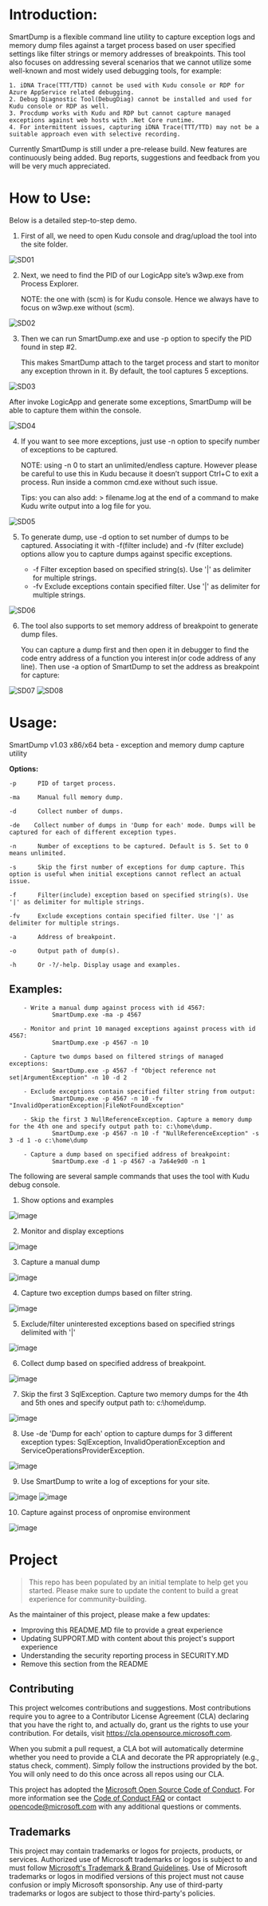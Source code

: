 # Introduction:

SmartDump is a flexible command line utility to capture exception logs and memory dump files against a target process based on user specified settings like filter strings or memory addresses of breakpoints. This tool also focuses on addressing several scenarios that we cannot utilize some well-known and most widely used debugging tools, for example:

    1. iDNA Trace(TTT/TTD) cannot be used with Kudu console or RDP for Azure AppService related debugging.
    2. Debug Diagnostic Tool(DebugDiag) cannot be installed and used for Kudu console or RDP as well.
    3. Procdump works with Kudu and RDP but cannot capture managed exceptions against web hosts with .Net Core runtime.
    4. For intermittent issues, capturing iDNA Trace(TTT/TTD) may not be a suitable approach even with selective recording. 

Currently SmartDump is still under a pre-release build. New features are continuously being added. 
Bug reports, suggestions and feedback from you will be very much appreciated.


# How to Use:

Below is a detailed step-to-step demo.

1.	First of all, we need to open Kudu console and drag/upload the tool into the site folder.

 ![SD01](https://user-images.githubusercontent.com/32285008/122495908-775acb00-d01d-11eb-8e95-7c1bbef34290.gif)



2.	Next, we need to find the PID of our LogicApp site’s w3wp.exe from Process Explorer. 
    
    NOTE: the one with (scm) is for Kudu console. Hence we always have to focus on w3wp.exe without (scm).

![SD02](https://user-images.githubusercontent.com/32285008/122495932-7e81d900-d01d-11eb-8bda-68c05beadb8f.gif)



3.	Then we can run SmartDump.exe and use -p option to specify the PID found in step #2.

    This makes SmartDump attach to the target process and start to monitor any exception thrown in it. By default, the tool captures 5 exceptions.

 ![SD03](https://user-images.githubusercontent.com/32285008/122495954-893c6e00-d01d-11eb-8701-4c90cb879242.gif)

   After invoke LogicApp and generate some exceptions, SmartDump will be able to capture them within the console.

 ![SD04](https://user-images.githubusercontent.com/32285008/122495968-8e99b880-d01d-11eb-8758-6fbcc3a0b7e3.gif)



4.	If you want to see more exceptions, just use -n option to specify number of exceptions to be captured.
    
    NOTE: using -n 0 to start an unlimited/endless capture. However please be careful to use this in Kudu because it doesn’t support Ctrl+C to exit a process. Run inside a common cmd.exe without such issue.

    Tips: you can also add:  > filename.log  at the end of a command to make Kudu write output into a log file for you.

 ![SD05](https://user-images.githubusercontent.com/32285008/122495986-98bbb700-d01d-11eb-93d7-e2b65da75b0d.gif)



5.	To generate dump, use -d option to set number of dumps to be captured. Associating it with -f(filter include) and -fv (filter exclude) options allow you to capture dumps against specific exceptions.

       - -f      Filter exception based on specified string(s). Use '|' as delimiter for multiple strings.
       - -fv     Exclude exceptions contain specified filter. Use '|' as delimiter for multiple strings.

 ![SD06](https://user-images.githubusercontent.com/32285008/122496003-a1ac8880-d01d-11eb-80be-ba1ca557b5e7.gif)



6.	The tool also supports to set memory address of breakpoint to generate dump files.

    You can capture a dump first and then open it in debugger to find the code entry address of a function you interest in(or code address of any line).
    Then use -a option of SmartDump to set the address as breakpoint for capture:

![SD07](https://user-images.githubusercontent.com/32285008/122496017-a96c2d00-d01d-11eb-9195-420c959c6ec8.gif)
![SD08](https://user-images.githubusercontent.com/32285008/122496030-af620e00-d01d-11eb-8901-2fdda0c46d20.gif)




# Usage:

SmartDump v1.03 x86/x64 beta - exception and memory dump capture utility

**Options:**

    -p      PID of target process.
 
    -ma     Manual full memory dump.
 
    -d      Collect number of dumps.
    
    -de	   Collect number of dumps in 'Dump for each' mode. Dumps will be captured for each of different exception types.
 
    -n      Number of exceptions to be captured. Default is 5. Set to 0 means unlimited.
    
    -s      Skip the first number of exceptions for dump capture. This option is useful when initial exceptions cannot reflect an actual issue.
 
    -f      Filter(include) exception based on specified string(s). Use '|' as delimiter for multiple strings.
 
    -fv     Exclude exceptions contain specified filter. Use '|' as delimiter for multiple strings.
 
    -a      Address of breakpoint.
 
    -o      Output path of dump(s).
 
    -h      Or -?/-help. Display usage and examples.


Examples:
------------------------------------------

        - Write a manual dump against process with id 4567:
                SmartDump.exe -ma -p 4567

        - Monitor and print 10 managed exceptions against process with id 4567:
                SmartDump.exe -p 4567 -n 10

        - Capture two dumps based on filtered strings of managed exceptions:
                SmartDump.exe -p 4567 -f "Object reference not set|ArgumentException" -n 10 -d 2

        - Exclude exceptions contain specified filter string from output:
                SmartDump.exe -p 4567 -n 10 -fv "InvalidOperationException|FileNotFoundException"
                
        - Skip the first 3 NullReferenceException. Capture a memory dump for the 4th one and specify output path to: c:\home\dump.
                SmartDump.exe -p 4567 -n 10 -f "NullReferenceException" -s 3 -d 1 -o c:\home\dump

        - Capture a dump based on specified address of breakpoint:
                SmartDump.exe -d 1 -p 4567 -a 7a64e9d0 -n 1

The following are several sample commands that uses the tool with Kudu debug console. 

1) Show options and examples

![image](https://user-images.githubusercontent.com/32285008/122183087-79a61380-cebd-11eb-9276-a34d6ccf1e05.png)

2) Monitor and display exceptions

![image](https://user-images.githubusercontent.com/32285008/121565037-a934c600-ca4e-11eb-9f3d-f287933ed944.png)

3) Capture a manual dump

![image](https://user-images.githubusercontent.com/32285008/121565536-19434c00-ca4f-11eb-9312-e4e8f6086c4b.png)

4) Capture two exception dumps based on filter string.

![image](https://user-images.githubusercontent.com/32285008/121566060-b56d5300-ca4f-11eb-8ff3-5caca299f0b8.png)

5) Exclude/filter uninterested exceptions based on specified strings delimited with '|'

![image](https://user-images.githubusercontent.com/32285008/121568609-7391dc00-ca52-11eb-83d6-696c973e4a06.png)

6) Collect dump based on specified address of breakpoint.

![image](https://user-images.githubusercontent.com/32285008/122042223-769f1a80-ce0c-11eb-9529-8c5ca17c6b02.png)

7) Skip the first 3 SqlException. Capture two memory dumps for the 4th and 5th ones and specify output path to: c:\home\dump.

![image](https://user-images.githubusercontent.com/32285008/122184337-b32b4e80-cebe-11eb-88f5-cf91a546e8c5.png)

8) Use -de 'Dump for each' option to capture dumps for 3 different exception types: SqlException, InvalidOperationException and ServiceOperationsProviderException.

![image](https://user-images.githubusercontent.com/32285008/122683703-89ae5200-d233-11eb-8d6d-5676ef170f83.png)

9) Use SmartDump to write a log of exceptions for your site.

![image](https://user-images.githubusercontent.com/32285008/122149025-fd480c00-ce8d-11eb-8ae9-650f4367ecf3.png)
![image](https://user-images.githubusercontent.com/32285008/122149126-28326000-ce8e-11eb-9b6a-cee89a2d77bd.png)

10) Capture against process of onpromise environment

![image](https://user-images.githubusercontent.com/32285008/121570281-4f36ff00-ca54-11eb-8089-df7fb2e14924.png)

# Project

> This repo has been populated by an initial template to help get you started. Please
> make sure to update the content to build a great experience for community-building.

As the maintainer of this project, please make a few updates:

- Improving this README.MD file to provide a great experience
- Updating SUPPORT.MD with content about this project's support experience
- Understanding the security reporting process in SECURITY.MD
- Remove this section from the README

## Contributing

This project welcomes contributions and suggestions.  Most contributions require you to agree to a
Contributor License Agreement (CLA) declaring that you have the right to, and actually do, grant us
the rights to use your contribution. For details, visit https://cla.opensource.microsoft.com.

When you submit a pull request, a CLA bot will automatically determine whether you need to provide
a CLA and decorate the PR appropriately (e.g., status check, comment). Simply follow the instructions
provided by the bot. You will only need to do this once across all repos using our CLA.

This project has adopted the [Microsoft Open Source Code of Conduct](https://opensource.microsoft.com/codeofconduct/).
For more information see the [Code of Conduct FAQ](https://opensource.microsoft.com/codeofconduct/faq/) or
contact [opencode@microsoft.com](mailto:opencode@microsoft.com) with any additional questions or comments.

## Trademarks

This project may contain trademarks or logos for projects, products, or services. Authorized use of Microsoft 
trademarks or logos is subject to and must follow 
[Microsoft's Trademark & Brand Guidelines](https://www.microsoft.com/en-us/legal/intellectualproperty/trademarks/usage/general).
Use of Microsoft trademarks or logos in modified versions of this project must not cause confusion or imply Microsoft sponsorship.
Any use of third-party trademarks or logos are subject to those third-party's policies.
